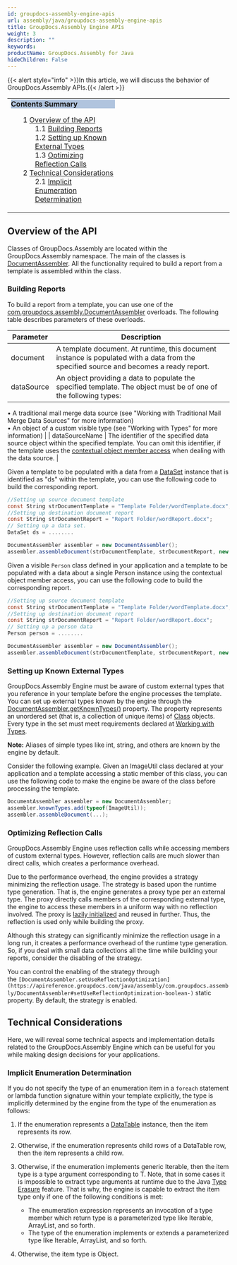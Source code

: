 ```yaml
---
id: groupdocs-assembly-engine-apis
url: assembly/java/groupdocs-assembly-engine-apis
title: GroupDocs.Assembly Engine APIs
weight: 3
description: ""
keywords: 
productName: GroupDocs.Assembly for Java
hideChildren: False
---
```

{{< alert style="info" >}}In this article, we will discuss the behavior of GroupDocs.Assembly APIs.{{< /alert >}}

<table class="sectionMacro" border="0" cellpadding="5" cellspacing="0" width="100%"><tbody><tr><td valign="top" width="50%"><div class="panel" style="border-top-width: 1px; border-right-width: 1px; border-bottom-width: 1px; border-left-width: 1px;"><div class="panelHeader" style="border-bottom-width: 1px; background-color: rgb(176, 196, 222);"><b>Contents Summary</b></div><div class="panelContent"><style type="text/css">div.rbtoc1590607144425 { padding-top: 0px; padding-right: 0px; padding-bottom: 0px; padding-left: 0px; }div.rbtoc1590607144425 ul { list-style-type: none; list-style-image: none; margin-left: 0px; }div.rbtoc1590607144425 li { margin-left: 0px; padding-left: 0px; }</style><div class="toc rbtoc1590607144425"><ul class="toc-indentation"><li><span class="TOCOutline">1</span> <a href="#GroupDocs.AssemblyEngineAPIs-OverviewoftheAPI">Overview of the API</a><ul class="toc-indentation"><li><span class="TOCOutline">1.1</span> <a href="#GroupDocs.AssemblyEngineAPIs-BuildingReports">Building Reports</a></li><li><span class="TOCOutline">1.2</span> <a href="#GroupDocs.AssemblyEngineAPIs-SettingupKnownExternalTypes">Setting up Known External Types</a></li><li><span class="TOCOutline">1.3</span> <a href="#GroupDocs.AssemblyEngineAPIs-OptimizingReflectionCalls">Optimizing Reflection Calls</a></li></ul></li><li><span class="TOCOutline">2</span> <a href="#GroupDocs.AssemblyEngineAPIs-TechnicalConsiderations">Technical Considerations</a><ul class="toc-indentation"><li><span class="TOCOutline">2.1</span> <a href="#GroupDocs.AssemblyEngineAPIs-ImplicitEnumerationDetermination">Implicit Enumeration Determination</a></li></ul></li></ul></div></div></div></td><td valign="top" width="15%">&nbsp;</td><td valign="top" width="35%">&nbsp;</td></tr></tbody></table>

## Overview of the API

Classes of GroupDocs.Assembly are located within the GroupDocs.Assembly namespace. The main of the classes is [DocumentAssembler](https://apireference.groupdocs.com/java/assembly/com.groupdocs.assembly/DocumentAssembler). All the functionality required to build a report from a template is assembled within the class.

### Building Reports

To build a report from a template, you can use one of the [com.groupdocs.assembly.DocumentAssembler](https://apireference.groupdocs.com/java/assembly/com.groupdocs.assembly/DocumentAssembler) overloads. The following table describes parameters of these overloads.

| Parameter | Description |
| --- | --- |
| document | A template document. At runtime, this document instance is populated with a data from the specified source and becomes a ready report. |
| dataSource | An object providing a data to populate the specified template. The object must be of one of the following types:  
• A traditional mail merge data source (see "Working with Traditional Mail Merge Data Sources" for more information)  
• An object of a custom visible type (see "Working with Types" for more information) |
| dataSourceName | The identifier of the specified data source object within the specified template. You can omit this identifier, if the template uses the [contextual object member access](https://docs.groupdocs.com/display/assemblynet/Template+Syntax+-+Part+1+of+2#TemplateSyntax-Part1of2-UsingContextualObjectMemberAccess) when dealing with the data source. |

Given a template to be populated with a data from a [DataSet](https://apireference.groupdocs.com/java/assembly/com.groupdocs.assembly.system.data/DataSet) instance that is identified as "ds" within the template, you can use the following code to build the corresponding report.

```csharp
//Setting up source document template
const String strDocumentTemplate = "Template Folder/wordTemplate.docx";
//Setting up destination document report
const String strDocumentReport = "Report Folder/wordReport.docx";
// Setting up a data set.
DataSet ds = ........

DocumentAssembler assembler = new DocumentAssembler();
assembler.assembleDocument(strDocumentTemplate, strDocumentReport, new DataSourceInfo(ds, "ds"));

```

Given a visible `Person` class defined in your application and a template to be populated with a data about a single Person instance using the contextual object member access, you can use the following code to build the corresponding report.

```csharp
//Setting up source document template
const String strDocumentTemplate = "Template Folder/wordTemplate.docx";
//Setting up destination document report
const String strDocumentReport = "Report Folder/wordReport.docx";
// Setting up a person data
Person person = ........

DocumentAssembler assembler = new DocumentAssembler();
assembler.assembleDocument(strDocumentTemplate, strDocumentReport, new DataSourceInfo(person, "PersonDS"));

```

### Setting up Known External Types

GroupDocs.Assembly Engine must be aware of custom external types that you reference in your template before the engine processes the template. You can set up external types known by the engine through the [DocumentAssembler.getKnownTypes()](https://apireference.groupdocs.com/java/assembly/com.groupdocs.assembly/DocumentAssembler#getKnownTypes--) property. The property represents an unordered set (that is, a collection of unique items) of [Class](http://docs.oracle.com/javase/7/docs/api/java/lang/Class.html) objects. Every type in the set must meet requirements declared at [Working with Types](https://docs.groupdocs.com/display/assemblynet/Template+Syntax+-+Part+1+of+2#TemplateSyntax-Part1of2-UsingTypes).

**Note:** Aliases of simple types like int, string, and others are known by the engine by default.

Consider the following example. Given an ImageUtil class declared at your application and a template accessing a static member of this class, you can use the following code to make the engine be aware of the class before processing the template.

```csharp
DocumentAssembler assembler = new DocumentAssembler;
assembler.knownTypes.add(typeof(ImageUtil));
assembler.assembleDocument(...);

```

### Optimizing Reflection Calls

GroupDocs.Assembly Engine uses reflection calls while accessing members of custom external types. However, reflection calls are much slower than direct calls, which creates a performance overhead.

Due to the performance overhead, the engine provides a strategy minimizing the reflection usage. The strategy is based upon the runtime type generation. That is, the engine generates a proxy type per an external type. The proxy directly calls members of the corresponding external type, the engine to access these members in a uniform way with no reflection involved. The proxy is [lazily initialized](http://en.wikipedia.org/wiki/Lazy_initialization) and reused in further. Thus, the reflection is used only while building the proxy.

Although this strategy can significantly minimize the reflection usage in a long run, it creates a performance overhead of the runtime type generation. So, if you deal with small data collections all the time while building your reports, consider the disabling of the strategy.

You can control the enabling of the strategy through the `[DocumentAssembler.setUseReflectionOptimization](https://apireference.groupdocs.com/java/assembly/com.groupdocs.assembly/DocumentAssembler#setUseReflectionOptimization-boolean-)` static property. By default, the strategy is enabled.

## Technical Considerations

Here, we will reveal some technical aspects and implementation details related to the GroupDocs.Assembly Engine which can be useful for you while making design decisions for your applications.

### Implicit Enumeration Determination

If you do not specify the type of an enumeration item in a `foreach` statement or lambda function signature within your template explicitly, the type is implicitly determined by the engine from the type of the enumeration as follows:

1.  If the enumeration represents a [DataTable](https://apireference.groupdocs.com/java/assembly/com.groupdocs.assembly.system.data/DataTable) instance, then the item represents its row.
2.  Otherwise, if the enumeration represents child rows of a DataTable row, then the item represents a child row.
3.  Otherwise, if the enumeration implements generic Iterable<T>, then the item type is a type argument corresponding to T. Note, that in some cases it is impossible to extract type arguments at runtime due to the Java [Type Erasure](http://docs.oracle.com/javase/tutorial/java/generics/erasure.html) feature. That is why, the engine is capable to extract the item type only if one of the following conditions is met:
    
    *   The enumeration expression represents an invocation of a type member which return type is a parameterized type like Iterable<String>, ArrayList<Integer>, and so forth.
    *   The type of the enumeration implements or extends a parameterized type like Iterable<String>, ArrayList<Integer>, and so forth.
4.  Otherwise, the item type is Object.
